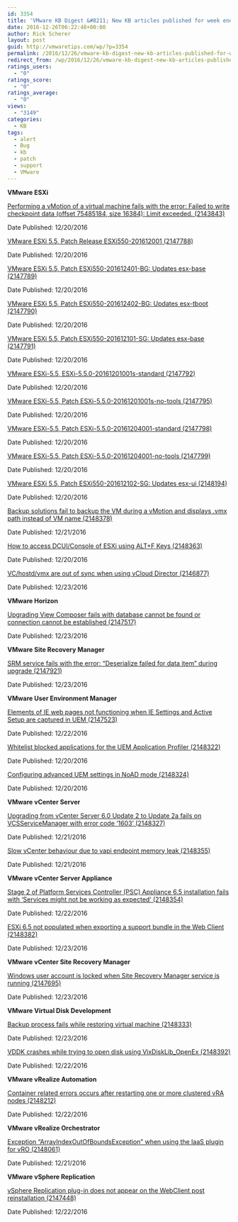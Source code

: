 ```yaml
---
id: 3354
title: 'VMware KB Digest &#8211; New KB articles published for week ending 12/24/16'
date: 2016-12-26T06:22:48+00:00
author: Rick Scherer
layout: post
guid: http://vmwaretips.com/wp/?p=3354
permalink: /2016/12/26/vmware-kb-digest-new-kb-articles-published-for-week-ending-122416/
redirect_from: /wp/2016/12/26/vmware-kb-digest-new-kb-articles-published-for-week-ending-122416/
ratings_users:
  - "0"
ratings_score:
  - "0"
ratings_average:
  - "0"
views:
  - "3149"
categories:
  - KB
tags:
  - alert
  - Bug
  - kb
  - patch
  - support
  - VMware
---
```

**VMware ESXi**
  
[Performing a vMotion of a virtual machine fails with the error: Failed to write checkpoint data (offset 75485184, size 16384): Limit exceeded. (2143843)](http://bit.ly/2ivoLpu)
  
Date Published: 12/20/2016
  
[VMware ESXi 5.5, Patch Release ESXi550-201612001 (2147788)](http://bit.ly/2hgGZpB)
  
Date Published: 12/20/2016
  
[VMware ESXi 5.5, Patch ESXi550-201612401-BG: Updates esx-base (2147789)](http://bit.ly/2ivoEui)
  
Date Published: 12/20/2016
  
[VMware ESXi 5.5, Patch ESXi550-201612402-BG: Updates esx-tboot (2147790)](http://bit.ly/2hgG098)
  
Date Published: 12/20/2016
  
[VMware ESXi 5.5, Patch ESXi550-201612101-SG: Updates esx-base (2147791)](http://bit.ly/2ivxYOs)
  
Date Published: 12/20/2016
  
[VMware ESXi-5.5, ESXi-5.5.0-20161201001s-standard (2147792)](http://bit.ly/2hgBmYC)
  
Date Published: 12/20/2016
  
[VMware ESXi-5.5, Patch ESXi-5.5.0-20161201001s-no-tools (2147795)](http://bit.ly/2ivmqem)
  
Date Published: 12/20/2016
  
[VMware ESXi-5.5, Patch ESXi-5.5.0-20161204001-standard (2147798)](http://bit.ly/2hgAUd1)
  
Date Published: 12/20/2016
  
[VMware ESXi-5.5, Patch ESXi-5.5.0-20161204001-no-tools (2147799)](http://bit.ly/2ivmScx)
  
Date Published: 12/20/2016
  
[VMware ESXi 5.5, Patch ESXi550-201612102-SG: Updates esx-ui (2148194)](http://bit.ly/2hgq5ra)
  
Date Published: 12/20/2016
  
[Backup solutions fail to backup the VM during a vMotion and displays .vmx path instead of VM name (2148378)](http://bit.ly/2ivppDp)
  
Date Published: 12/21/2016
  
[How to access DCUI/Console of ESXi using ALT+F Keys (2148363)](http://bit.ly/2hgyfjq)
  
Date Published: 12/20/2016
  
[VC/hostd/vmx are out of sync when using vCloud Director (2146877)](http://bit.ly/2ivonY5)
  
Date Published: 12/23/2016

<!--more-->

**VMware Horizon** 
  
[Upgrading View Composer fails with database cannot be found or connection cannot be established (2147517)](http://bit.ly/2hgyXNv)
  
Date Published: 12/23/2016

**VMware Site Recovery Manager**
  
[SRM service fails with the error: “Deserialize failed for data item” during upgrade (2147921)](http://bit.ly/2ivl7Mn)
  
Date Published: 12/23/2016

**VMware User Environment Manager**
  
[Elements of IE web pages not functioning when IE Settings and Active Setup are captured in UEM (2147523)](http://bit.ly/2hgyBXr)
  
Date Published: 12/22/2016
  
[Whitelist blocked applications for the UEM Application Profiler (2148322)](http://bit.ly/2ivr6Rn)
  
Date Published: 12/20/2016
  
[Configuring advanced UEM settings in NoAD mode (2148324)](http://bit.ly/2hgyXgI)
  
Date Published: 12/20/2016

**VMware vCenter Server**
  
[Upgrading from vCenter Server 6.0 Update 2 to Update 2a fails on VCSServiceManager with error code ‘1603’ (2148327)](http://bit.ly/2ivmQkV)
  
Date Published: 12/21/2016
  
[Slow vCenter behaviour due to vapi endpoint memory leak (2148355)](http://bit.ly/2hgGXxZ)
  
Date Published: 12/21/2016

**VMware vCenter Server Appliance** 
  
[Stage 2 of Platform Services Controller (PSC) Appliance 6.5 installation fails with ‘Services might not be working as expected’ (2148354)](http://bit.ly/2ivvXSI)
  
Date Published: 12/22/2016
  
[ESXi 6.5 not populated when exporting a support bundle in the Web Client (2148382)](http://bit.ly/2hgwAKC)
  
Date Published: 12/23/2016

**VMware vCenter Site Recovery Manager** 
  
[Windows user account is locked when Site Recovery Manager service is running (2147695)](http://bit.ly/2ivy0G4)
  
Date Published: 12/23/2016

**VMware Virtual Disk Development**
  
[Backup process fails while restoring virtual machine (2148333)](http://bit.ly/2hgBPtX)
  
Date Published: 12/23/2016
  
[VDDK crashes while trying to open disk using VixDiskLib_OpenEx (2148392)](http://bit.ly/2ivmBGi)
  
Date Published: 12/22/2016

**VMware vRealize Automation**
  
[Container related errors occurs after restarting one or more clustered vRA nodes (2148212)](http://bit.ly/2hgzkYt)
  
Date Published: 12/22/2016

**VMware vRealize Orchestrator** 
  
[Exception “ArrayIndexOutOfBoundsException” when using the IaaS plugin for vRO (2148061)](http://bit.ly/2ivfJsC)
  
Date Published: 12/21/2016

**VMware vSphere Replication** 
  
[vSphere Replication plug-in does not appear on the WebClient post reinstallation (2147448)](http://bit.ly/2hgxrer)
  
Date Published: 12/22/2016